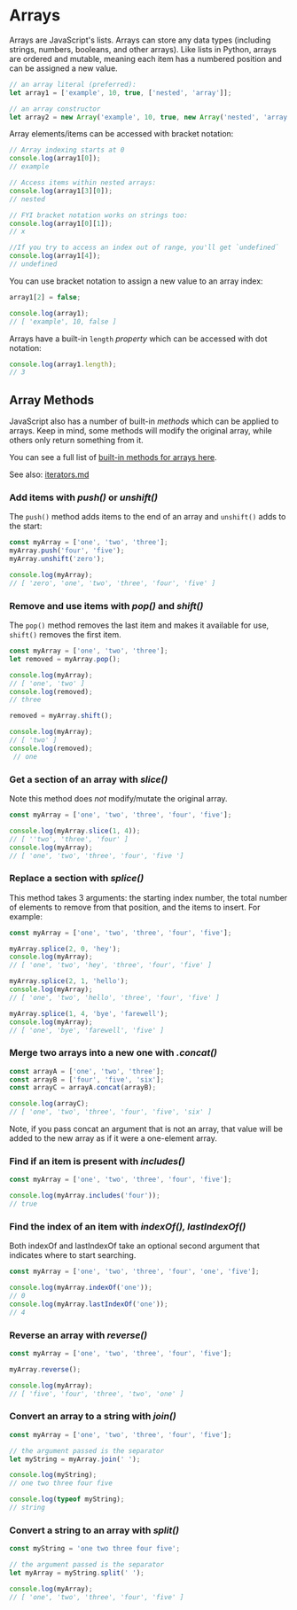 # Arrays


Arrays are JavaScript's lists. Arrays can store any data types (including strings, numbers, booleans, and other arrays). Like lists in Python, arrays are ordered and mutable, meaning each item has a numbered position and can be assigned a new value.

```javascript
// an array literal (preferred):
let array1 = ['example', 10, true, ['nested', 'array']];

// an array constructor
let array2 = new Array('example', 10, true, new Array('nested', 'array'));
```

Array elements/items can be accessed with bracket notation:

```javascript
// Array indexing starts at 0
console.log(array1[0]);  
// example

// Access items within nested arrays:
console.log(array1[3][0]);  
// nested

// FYI bracket notation works on strings too:
console.log(array1[0][1]);  
// x

//If you try to access an index out of range, you'll get `undefined`
console.log(array1[4]);  
// undefined
```

You can use bracket notation to assign a new value to an array index:

```javascript
array1[2] = false;

console.log(array1);  
// [ 'example', 10, false ]
```

Arrays have a built-in `length` *property* which can be accessed with dot notation:
```javascript
console.log(array1.length);  
// 3
```


## Array Methods

JavaScript also has a number of built-in *methods* which can be applied to arrays. Keep in mind, some methods will modify the original array, while others only return something from it.

You can see a full list of [built-in methods for arrays here](https://developer.mozilla.org/en-US/docs/Web/JavaScript/Reference/Global_Objects/Array).

See also: [iterators.md](iterators.md)

### Add items with *push()* or *unshift()*

The `push()` method adds items to the end of an array and `unshift()` adds to the start:

```javascript
const myArray = ['one', 'two', 'three'];
myArray.push('four', 'five');
myArray.unshift('zero');

console.log(myArray);  
// [ 'zero', 'one', 'two', 'three', 'four', 'five' ]
```


### Remove and use items with *pop()* and *shift()*

The `pop()` method removes the last item and makes it available for use, `shift()` removes the first item.

```javascript
const myArray = ['one', 'two', 'three'];
let removed = myArray.pop();

console.log(myArray);   
// [ 'one', 'two' ]
console.log(removed);  
// three

removed = myArray.shift();

console.log(myArray);   
// [ 'two' ]
console.log(removed);
 // one
```


### Get a section of an array with *slice()*

Note this method does *not* modify/mutate the original array.

```javascript
const myArray = ['one', 'two', 'three', 'four', 'five'];

console.log(myArray.slice(1, 4));  
// [ ''two', 'three', 'four' ]
console.log(myArray);              
// [ 'one', 'two', 'three', 'four', 'five ']
```


### Replace a section with *splice()*

This method takes 3 arguments: the starting index number, the total number of elements to remove from that position, and the items to insert. For example:

```javascript
const myArray = ['one', 'two', 'three', 'four', 'five'];

myArray.splice(2, 0, 'hey');
console.log(myArray);  
// [ 'one', 'two', 'hey', 'three', 'four', 'five' ]

myArray.splice(2, 1, 'hello');
console.log(myArray);  
// [ 'one', 'two', 'hello', 'three', 'four', 'five' ]

myArray.splice(1, 4, 'bye', 'farewell');
console.log(myArray);  
// [ 'one', 'bye', 'farewell', 'five' ]
```


### Merge two arrays into a new one with *.concat()*

```javascript
const arrayA = ['one', 'two', 'three'];
const arrayB = ['four', 'five', 'six'];
const arrayC = arrayA.concat(arrayB);

console.log(arrayC);
// [ 'one', 'two', 'three', 'four', 'five', 'six' ]
```

Note, if you pass concat an argument that is not an array, that value will be added to the new array as if it were a one-element array.

### Find if an item is present with *includes()*

```javascript
const myArray = ['one', 'two', 'three', 'four', 'five'];

console.log(myArray.includes('four'));
// true
```


### Find the index of an item with *indexOf(), lastIndexOf()*

Both indexOf and lastIndexOf take an optional second argument that indicates where to start searching.

```javascript
const myArray = ['one', 'two', 'three', 'four', 'one', 'five'];

console.log(myArray.indexOf('one'));  
// 0
console.log(myArray.lastIndexOf('one'));  
// 4
```


### Reverse an array with *reverse()*

```javascript
const myArray = ['one', 'two', 'three', 'four', 'five'];

myArray.reverse();

console.log(myArray);
// [ 'five', 'four', 'three', 'two', 'one' ]
```


### Convert an array to a string with *join()*

```javascript
const myArray = ['one', 'two', 'three', 'four', 'five'];

// the argument passed is the separator
let myString = myArray.join(' ');  

console.log(myString);  
// one two three four five

console.log(typeof myString);  
// string
```


### Convert a string to an array with *split()*

```javascript
const myString = 'one two three four five';

// the argument passed is the separator
let myArray = myString.split(' ');  

console.log(myArray);  
// [ 'one', 'two', 'three', 'four', 'five' ]
```

